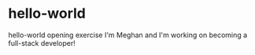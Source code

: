 # hello-world
hello-world opening exercise
I'm Meghan and I'm working on becoming a full-stack developer!
